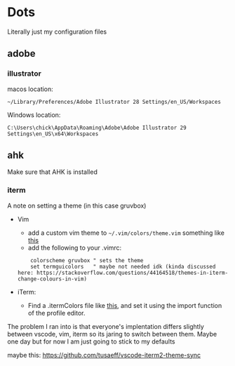 # Dots

Literally just my configuration files

## adobe

### illustrator
macos location:
```
~/Library/Preferences/Adobe Illustrator 28 Settings/en_US/Workspaces
```

Windows location:
```
C:\Users\chick\AppData\Roaming\Adobe\Adobe Illustrator 29 Settings\en_US\x64\Workspaces
```


## ahk
Make sure that AHK is installed

### iterm

A note on setting a theme (in this case gruvbox)
- Vim
    - add a custom vim theme to `~/.vim/colors/theme.vim` something like [this](https://github.com/morhetz/gruvbox/blob/master/colors/gruvbox.vim)
    - add the following to your .vimrc:
    ```
        colorscheme gruvbox " sets the theme
        set termguicolors   " maybe not needed idk (kinda discussed here: https://stackoverflow.com/questions/44164518/themes-in-iterm-change-colours-in-vim)
    ```

- iTerm:
    - Find a .itermColors file like [this](https://github.com/shreyas-segu/gruvbox-dark-hard-iterm2/blob/main/GruvboxHardDark.itermcolors), and set it using the import function of the profile editor.

The problem I ran into is that everyone's implentation differs slightly between vscode, vim, iterm so its jaring to switch between them. Maybe one day but for now I am just going to stick to my defaults

maybe this: https://github.com/tusaeff/vscode-iterm2-theme-sync
